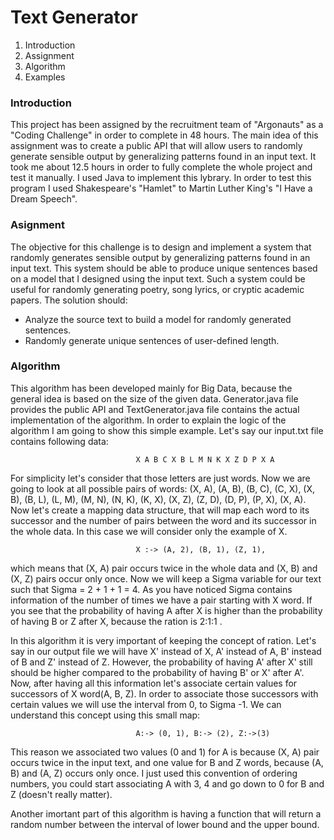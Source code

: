 # Text Generator

1. Introduction
2. Assignment
3. Algorithm
4. Examples


### Introduction

  This project has been assigned by the recruitment team of "Argonauts" as a "Coding Challenge" in order to complete in 48 hours. The main idea of this assignment was to create a public API that will allow users to randomly generate sensible output by generalizing patterns found in an input text. It took me about 12.5 hours in order to fully complete the whole project and test it manually. I used Java to implement this lybrary. In order to test this program I used Shakespeare's "Hamlet" to Martin Luther King's "I Have a Dream Speech".

### Asignment 

  The objective for this challenge is to design and implement a system that randomly generates sensible output by generalizing patterns found in an input text. This system should be able to produce unique sentences based on a model that I designed using the input text. Such a system could be useful for randomly generating poetry, song lyrics, or cryptic academic papers.
  The solution should:
 - Analyze the source text to build a model for randomly generated sentences.
 - Randomly generate unique sentences of user-defined length.
 
### Algorithm

   This algorithm has been developed mainly for Big Data, because the general idea is based on the size of the given data. Generator.java file provides the public API and TextGenerator.java file contains the actual implementation of the algorithm. In order to explain the logic of the algorithm I am going to show this simple example. Let's say our input.txt file contains following data:
   
                                X A B C X B L M N K X Z D P X A
                              
For simplicity let's consider that those letters are just words. Now we are going to look at all possible pairs of words: (X, A), (A, B), (B, C), (C, X), (X, B), (B, L), (L, M), (M, N), (N, K), (K, X), (X, Z), (Z, D), (D, P), (P, X), (X, A). Now let's create a mapping data structure, that will map each word to its successor and the number of pairs between the word and its successor in the whole data. In this case we will consider only the example of X.

                                X :-> (A, 2), (B, 1), (Z, 1), 
                              
 which means that (X, A) pair occurs twice in the whole data and (X, B) and (X, Z) pairs occur only once. Now we will keep a Sigma variable for our text such that Sigma = 2 + 1 + 1 = 4. As you have noticed Sigma contains information of the number of times we have a pair starting with X word. If you see that the probability of having A after X is higher than the probability of having B or Z after X, because the ration is 2:1:1 .
 
 In this algorithm it is very important of keeping the concept of ration. Let's say in our output file we will have X' instead of X, A' instead of A, B' instead of B and Z' instead of Z. However, the probability of having A' after X' still should be higher compared to the probability of having B' or X' after A'. Now, after having all this information let's associate certain values for successors of X word(A, B, Z). In order to associate those successors with certain values we will use the interval from 0, to Sigma -1. We can understand this concept using this small map:
 
                                A:-> (0, 1), B:-> (2), Z:->(3)

This reason we associated two values (0 and 1) for A is because (X, A) pair occurs twice in the input text, and one value for B and Z words, because (A, B) and (A, Z) occurs only once. I just used this convention of ordering numbers, you could start associating A with 3, 4 and go down to 0 for B and Z (doesn't really matter).

Another imortant part of this algorithm is having a function that will return a random number between the interval of lower bound and the upper bound.

  
